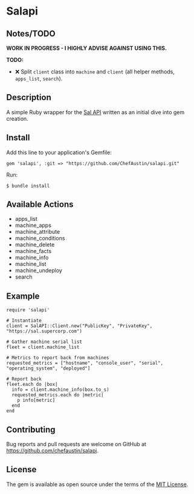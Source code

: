 # Salapi

## Notes/TODO

**WORK IN PROGRESS - I HIGHLY ADVISE AGAINST USING THIS.**

**TODO:**

- :x: Split `client` class into `machine` and `client` (all helper methods, `apps_list`, `search`).


## Description

A simple Ruby wrapper for the [Sal API](https://github.com/salopensource/sal) written as an initial dive into gem creation.

## Install

Add this line to your application's Gemfile:

`gem 'salapi', :git => "https://github.com/ChefAustin/salapi.git"`

Run:

`$ bundle install`


## Available Actions

- apps_list
- machine_apps
- machine_attribute
- machine_conditions
- machine_delete
- machine_facts
- machine_info
- machine_list
- machine_undeploy
- search

## Example


```
require 'salapi'

# Instantiate
client = SalAPI::Client.new("PublicKey", "PrivateKey", "https://sal.supercorp.com")

# Gather machine serial list
fleet = client.machine_list

# Metrics to report back from machines
requested_metrics = ["hostname", "console_user", "serial", "operating_system", "deployed"]

# Report back
fleet.each do |box|
  info = client.machine_info(box.to_s)
  requested_metrics.each do |metric|
    p info[metric]
  end
end

```

## Contributing

Bug reports and pull requests are welcome on GitHub at https://github.com/chefaustin/salapi.

## License

The gem is available as open source under the terms of the [MIT License](https://opensource.org/licenses/MIT).
